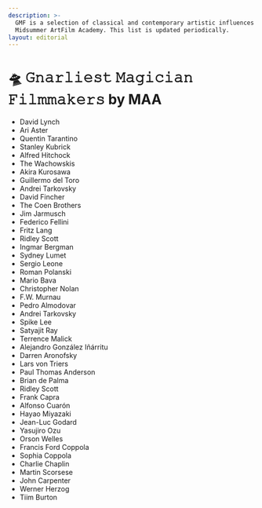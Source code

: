 ```yaml
---
description: >-
  GMF is a selection of classical and contemporary artistic influences at
  Midsummer ArtFilm Academy. This list is updated periodically.
layout: editorial
---
```


# 🛸 𝙶𝚗𝚊𝚛𝚕𝚒𝚎𝚜𝚝 𝙼𝚊𝚐𝚒𝚌𝚒𝚊𝚗 𝙵𝚒𝚕𝚖𝚖𝚊𝚔𝚎𝚛𝚜 by MAA

* David Lynch
* Ari Aster
* Quentin Tarantino&#x20;
* Stanley Kubrick
* Alfred Hitchock
* The Wachowskis
* Akira Kurosawa
* Guillermo del Toro
* Andrei Tarkovsky
* David Fincher
* The Coen Brothers
* Jim Jarmusch
* Federico Fellini
* Fritz Lang
* Ridley Scott
* Ingmar Bergman
* Sydney Lumet
* Sergio Leone
* Roman Polanski
* Mario Bava
* Christopher Nolan
* F.W. Murnau
* Pedro Almodovar
* Andrei Tarkovsky
* Spike Lee
* Satyajit Ray
* Terrence Malick
* Alejandro González Iñárritu
* Darren Aronofsky
* Lars von Triers
* Paul Thomas Anderson
* Brian de Palma
* Ridley Scott
* Frank Capra
* Alfonso Cuarón
* Hayao Miyazaki
* Jean-Luc Godard
* Yasujiro Ozu
* Orson Welles
* Francis Ford Coppola
* Sophia Coppola
* Charlie Chaplin
* Martin Scorsese
* John Carpenter
* Werner Herzog
* Tiim Burton

